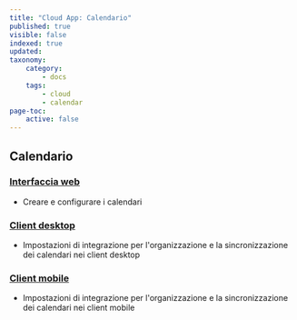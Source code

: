 ```yaml
---
title: "Cloud App: Calendario"
published: true
visible: false
indexed: true
updated:
taxonomy:
    category:
        - docs
    tags:
        - cloud
        - calendar
page-toc:
    active: false
---
```


## Calendario

### [Interfaccia web](web)
- Creare e configurare i calendari

### [Client desktop](desktop)
- Impostazioni di integrazione per l'organizzazione e la sincronizzazione dei calendari nei client desktop

### [Client mobile](/tutorials/cloud/clients/mobile)
- Impostazioni di integrazione per l'organizzazione e la sincronizzazione dei calendari nei client mobile
